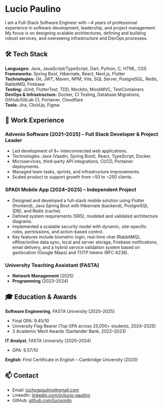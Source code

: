 # Lucio Paulino

I am a Full-Stack Software Engineer with ~4 years of professional experience in software development, leadership, and project management. My focus is on designing scalable architectures, defining and building robust services, and overseeing infrastructure and DevOps processes.

## 🛠️ Tech Stack

**Languages:** Java, JavaScript/TypeScript, Dart, Python, C, HTML, CSS  
**Frameworks:** Spring Boot, Hibernate, React, Next.js, Flutter  
**Technologies:** Git, JWT, Maven, NPM, Vite, SQL Server, PostgreSQL, Redis, RabbitMQ, Firebase  
**Testing:** JUnit, FlutterTest, TDD, Mockito, MockMVC, TestContainers  
**DevOps & Infrastructure:** Docker, CI Testing, Database Migrations, GitHub/GitLab CI, Portainer, Cloudflare  
**Tools:** Jira, ClickUp, Figma

## 💼 Work Experience

### Advenio Software (2021–2025) – Full Stack Developer & Project Leader  
- Led development of 8+ interconnected web applications.
- Technologies: Java (Vaadin, Spring Boot), React, TypeScript, Docker.
- Microservices, third-party API integrations, CI/CD, Portainer deployments.
- Managed team tasks, sprints, and infrastructure improvements.
- Scaled product to support growth from ~50 to ~250 clients.

### SPADI Mobile App (2024–2025) – Independent Project  
- Designed and developed a full-stack mobile solution using Flutter (frontend), Java Spring Boot with Hibernate (backend), PostgreSQL (DB), and Redis (cache).  
- Defined system requirements (SRS), modeled and validated architecture diagrams.  
- Implemented a scalable security model with dynamic, site-specific roles, permissions, and action-based control.
- Key features include biometric login, real-time chat (RabbitMQ), offline/online data sync, local and server storage, Firebase notifications, email delivery, and a hybrid service validation system based on geolocation (Google Maps) and TOTP tokens (RFC 6238).


### University Teaching Assistant (FASTA)  
- **Network Management** (2025)
- **Programming** (2023–2024)  

## 🎓 Education & Awards

**Software Engineering**, FASTA University (2020–2025)  
- Final GPA: 9.45/10
- University Flag Bearer (Top GPA across 25,000+ students, 2024–2025)
- 3 Academic Merit Awards (Santander Bank, 2022–2023)

**IT Analyst**, FASTA University (2020–2024)  
- GPA: 9.57/10

**English**: First Certificate in English – Cambridge University (2020)

## 📫 Contact

- Email: luchogpaulino@gmail.com  
- LinkedIn: [linkedin.com/in/lucio-paulino](https://linkedin.com/in/lucio-paulino)  
- GitHub: [github.com/luciomdp](https://github.com/luciomdp)
